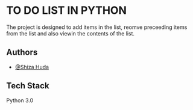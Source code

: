 
# TO DO LIST IN PYTHON

The project is designed to add items in the list, reomve preceeding items from the list and also viewin the contents of the list.


## Authors

- [@Shiza Huda](https://www.github.com/Shiza-huda)


## Tech Stack

Python 3.0




